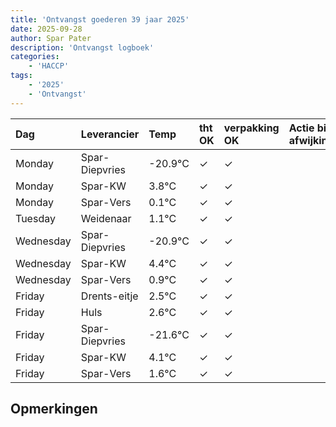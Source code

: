```yaml
---
title: 'Ontvangst goederen 39 jaar 2025'
date: 2025-09-28
author: Spar Pater
description: 'Ontvangst logboek'
categories:
    - 'HACCP'
tags:
    - '2025'
    - 'Ontvangst'
---
```

| Dag | Leverancier | Temp | tht OK | verpakking OK | Actie bij afwijking | Controle door |
|:---|:---|:---|:---|:---|:---|:---|
| Monday | Spar-Diepvries | -20.9°C | &check; | &check; | | DPater |
| Monday | Spar-KW | 3.8°C | &check; | &check; | | DPater |
| Monday | Spar-Vers | 0.1°C | &check; | &check; | | DPater |
| Tuesday | Weidenaar | 1.1°C | &check; | &check; | | DPater |
| Wednesday | Spar-Diepvries | -20.9°C | &check; | &check; | | WPater |
| Wednesday | Spar-KW | 4.4°C | &check; | &check; | | WPater |
| Wednesday | Spar-Vers | 0.9°C | &check; | &check; | | WPater |
| Friday | Drents-eitje | 2.5°C | &check; | &check; | | WPater |
| Friday | Huls | 2.6°C | &check; | &check; | | WPater |
| Friday | Spar-Diepvries | -21.6°C | &check; | &check; | | WPater |
| Friday | Spar-KW | 4.1°C | &check; | &check; | | WPater |
| Friday | Spar-Vers | 1.6°C | &check; | &check; | | WPater |

## Opmerkingen


